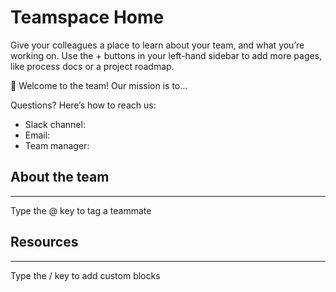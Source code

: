 # Teamspace Home

Give your colleagues a place to learn about your team, and what you’re working on. Use the + buttons in your left-hand sidebar to add more pages, like process docs or a project roadmap.

<aside>
👋 Welcome to the team! Our mission is to…

Questions? Here’s how to reach us:

- Slack channel:
- Email:
- Team manager:
</aside>

## About the team

---

Type the @ key to tag a teammate

## Resources

---

Type the / key to add custom blocks